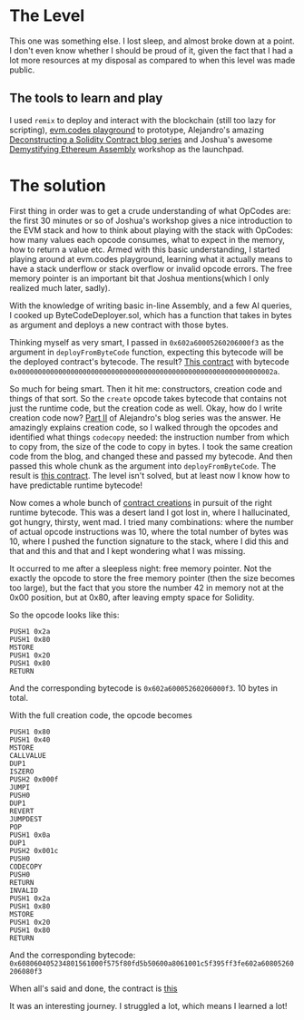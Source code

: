# The Level

This one was something else. I lost sleep, and almost broke down at a point. I don't even know whether I should be proud of it, given the fact that I had a lot more resources at my disposal as compared to when this level was made public.

## The tools to learn and play

I used `remix` to deploy and interact with the blockchain (still too lazy for scripting), [evm.codes playground](https://www.evm.codes/playground) to prototype, Alejandro's amazing [Deconstructing a Solidity Contract blog series](https://medium.com/@_ajsantander) and Joshua's awesome [Demystifying Ethereum Assembly](https://www.youtube.com/watch?v=btDOvn8pLkA&t=156s) workshop as the launchpad.

# The solution

First thing in order was to get a crude understanding of what OpCodes are: the first 30 minutes or so of Joshua's workshop gives a nice introduction to the EVM stack and how to think about playing with the stack with OpCodes: how many values each opcode consumes, what to expect in the memory, how to return a value etc. Armed with this basic understanding, I started playing around at evm.codes playground, learning what it actually means to have a stack underflow or stack overflow or invalid opcode errors. The free memory pointer is an important bit that Joshua mentions(which I only realized much later, sadly).

With the knowledge of writing basic in-line Assembly, and a few AI queries, I cooked up ByteCodeDeployer.sol, which has a function that takes in bytes as argument and deploys a new contract with those bytes.

Thinking myself as very smart, I passed in `0x602a60005260206000f3` as the argument in `deployFromByteCode` function, expecting this bytecode will be the deployed contract's bytecode. The result? [This contract](https://sepolia.etherscan.io/address/0xda69db1489fb81261d797ef5354b1b759c06015f#code) with bytecode `0x000000000000000000000000000000000000000000000000000000000000002a`.

So much for being smart. Then it hit me: constructors, creation code and things of that sort. So the `create` opcode takes bytecode that contains not just the runtime code, but the creation code as well. Okay, how do I write creation code now? [Part II](https://medium.com/zeppelin-blog/deconstructing-a-solidity-contract-part-ii-creation-vs-runtime-6b9d60ecb44c) of Alejandro's blog series was the answer. He amazingly explains creation code, so I walked through the opcodes and identified what things `codecopy` needed: the instruction number from which to copy from, the size of the code to copy in bytes. I took the same creation code from the blog, and changed these and passed my bytecode. And then passed this whole chunk as the argument into `deployFromByteCode`. The result is [this contract](https://sepolia.etherscan.io/address/0xF9d700c4d1b6AEbCb6f12eAA7195C4b0B29D4cF4#code). The level isn't solved, but at least now I know how to have predictable runtime bytecode!

Now comes a whole bunch of [contract creations](https://sepolia.etherscan.io/address/0x2acbf0fd78ca2f4a2b60ec688a89e902022b5cd5#internaltx) in pursuit of the right runtime bytecode. This was a desert land I got lost in, where I hallucinated, got hungry, thirsty, went mad. I tried many combinations: where the number of actual opcode instructions was 10, where the total number of bytes was 10, where I pushed the function signature to the stack, where I did this and that and this and that and I kept wondering what I was missing.

It occurred to me after a sleepless night: free memory pointer. Not the exactly the opcode to store the free memory pointer (then the size becomes too large), but the fact that you store the number 42 in memory not at the 0x00 position, but at 0x80, after leaving empty space for Solidity.

So the opcode looks like this:

```
PUSH1 0x2a
PUSH1 0x80
MSTORE
PUSH1 0x20
PUSH1 0x80
RETURN
```

And the corresponding bytecode is `0x602a60005260206000f3`. 10 bytes in total.

With the full creation code, the opcode becomes

```
PUSH1 0x80
PUSH1 0x40
MSTORE
CALLVALUE
DUP1
ISZERO
PUSH2 0x000f
JUMPI
PUSH0
DUP1
REVERT
JUMPDEST
POP
PUSH1 0x0a
DUP1
PUSH2 0x001c
PUSH0
CODECOPY
PUSH0
RETURN
INVALID
PUSH1 0x2a
PUSH1 0x80
MSTORE
PUSH1 0x20
PUSH1 0x80
RETURN
```

And the corresponding bytecode: `0x608060405234801561000f575f80fd5b50600a8061001c5f395ff3fe602a60805260206080f3`

When all's said and done, the contract is [this](https://sepolia.etherscan.io/address/0x137f3f4e1a1edec0240b6d4ed4c0bd3c248c4a57#code)

It was an interesting journey. I struggled a lot, which means I learned a lot!

